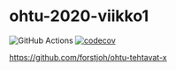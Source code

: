 # ohtu-2020-viikko1
![GitHub Actions](https://github.com/forstjoh/ohtu-2020-viikko1/workflows/Java%20CI%20with%20Gradle/badge.svg)
[![codecov](https://codecov.io/gh/forstjoh/ohtu-2020-viikko1/branch/main/graph/badge.svg?token=0280RRVK4M)](https://codecov.io/gh/forstjoh/ohtu-2020-viikko1)

https://github.com/forstjoh/ohtu-tehtavat-x
